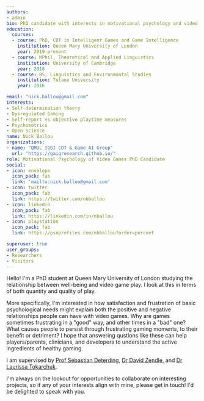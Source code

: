```yaml
---
authors:
- admin
bio: PhD candidate with interests in motivational psychology and video games, particularly with regard to need satisfaction and frustration, dysregulated gaming, and how those are affected by personality, contextual, and game design factors. Let's make games as fun and supportive of well-being as possible!
education:
  courses:
  - course: PhD, CDT in Intelligent Games and Game Intelligence
    institution: Queen Mary University of London
    year: 2019-present
  - course: MPhil, Theoretical and Applied Linguistics
    institution: University of Cambridge
    year: 2018
  - course: BS, Linguistics and Environmental Studies
    institution: Tulane University
    year: 2016

email: "nick.ballou@gmail.com"
interests:
- Self-determination theory
- Dysregulated Gaming
- Self-report vs objective playtime measures
- Psychometrics
- Open Science
name: Nick Ballou
organizations:
- name: "QMUL IGGI CDT & Game AI Group"
  url: "https://gaigresearch.github.io/"
role: Motivational Psychology of Video Games PhD Candidate 
social:
- icon: envelope
  icon_pack: fas
  link: 'mailto:nick.ballou@gmail.com'
- icon: twitter
  icon_pack: fab
  link: https://twitter.com/nbballou
- icon: linkedin
  icon_pack: fab
  link: https://linkedin.com/in/nballou
- icon: playstation
  icon_pack: fab
  link: https://psnprofiles.com/nbballou?order=percent

superuser: true
user_groups:
- Researchers
- Visitors
---
```

Hello! I'm a PhD student at Queen Mary University of London studying the relationship between well-being and video game play. I look at this in terms of both quantity and quality of play.

More specifically, I'm interested in how satisfaction and frustration of basic psychological needs might explain both the positive and negative relationships people can have with video games. Why are games sometimes frustrating in a "good" way, and other times in a "bad" one? What causes people to persist through frustrating gaming moments, to their benefit or detriment? I hope that answering qustions like these can help players/parents, clinicians, and developers to understand the active ingredients of healthy gaming. 

I am supervised by [Prof Sebastian Deterding](https://codingconduct.cc/Publications), [Dr David Zendle](https://pure.york.ac.uk/portal/en/researchers/david-zendle(127e6f28-98bb-4662-a759-369391c609e6)/publications.html), and [Dr Laurissa Tokarchuk](http://www.eecs.qmul.ac.uk/~laurissa/Laurissas_Pages/About_Me.html).

I'm always on the lookout for opportunities to collaborate on interesting projects, so if any of your interests align with mine, please get in touch! I'd be delighted to speak with you.